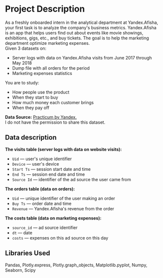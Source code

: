 # Project Description
As a freshly onboarded intern in the analytical department at Yandex.Afisha, your first task is to analyze the company's business metrics. Yandex.Afisha is an app that helps users find out about events like movie showings, exhibitions, gigs, etc., and buy tickets. The goal is to help the marketing department optimize marketing expenses.  
Given 3 datasets on:
* Server logs with data on Yandex.Afisha visits from June 2017 through May 2018
* Dump file with all orders for the period
* Marketing expenses statistics

You are to study:
* How people use the product
* When they start to buy
* How much money each customer brings
* When they pay off

**Data Source:** [Practicum by Yandex.](https://www.practicum100.com/)  
I do not have the permission to share this dataset.

## Data description
**The visits table (server logs with data on website visits):**
* `Uid` — user's unique identifier
* `Device` — user's device
* `Start Ts` — session start date and time
* `End Ts` — session end date and time
* `Source Id` — identifier of the ad source the user came from

**The orders table (data on orders):**
* `Uid` — unique identifier of the user making an order
* `Buy Ts` — order date and time
* `Revenue` — Yandex.Afisha's revenue from the order

**The costs table (data on marketing expenses):**
* `source_id` — ad source identifier
* `dt` — date
* `costs` — expenses on this ad source on this day

## Libraries Used
Pandas, Plotly.express, Plotly.graph_objects, Matplotlib.pyplot, Numpy, Seaborn, Scipy
